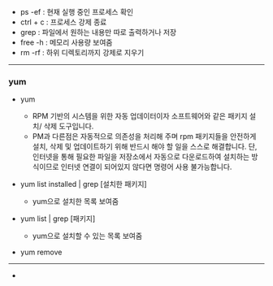 - ps -ef : 현재 실행 중인 프로세스 확인
- ctrl + c : 프로세스 강제 종료
- grep : 파일에서 원하는 내용만 따로 출력하거나 저장
- free -h :  메모리 사용량 보여줌
- rm -rf : 하위 디렉토리까지 강제로 지우기

---

### yum

- yum
  - RPM 기반의 시스템을 위한 자동 업데이터이자 소프트웨어와 같은 패키지 설치/ 삭제 도구입니다.
  - PM과 다른점은 자동적으로 의존성을 처리해 주며 rpm 패키지들을 안전하게 설치, 삭제 및 업데이트하기 위해 반드시 해야 할 일을 스스로 해결합니다. 단, 인터넷을 통해 필요한 파일을 저장소에서 자동으로 다운로드하여 설치하는 방식이므로 인터넷 연결이 되어있지 않다면 명령어 사용 불가능합니다.
- yum list installed | grep [설치한 패키지]
  - yum으로 설치한 목록 보여줌
- yum list | grep [패키지]
  - yum으로 설치할 수 있는 목록 보여줌

- yum remove

---

- 